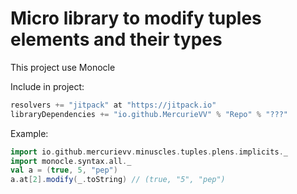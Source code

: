# Micro library to modify tuples elements and their types

This project use Monocle

Include in project:
```scala
resolvers += "jitpack" at "https://jitpack.io"
libraryDependencies += "io.github.MercurieVV" % "Repo" % "???"
```

Example:
```scala
import io.github.mercurievv.minuscles.tuples.plens.implicits._
import monocle.syntax.all._
val a = (true, 5, "pep")
a.at[2].modify(_.toString) // (true, "5", "pep")
```